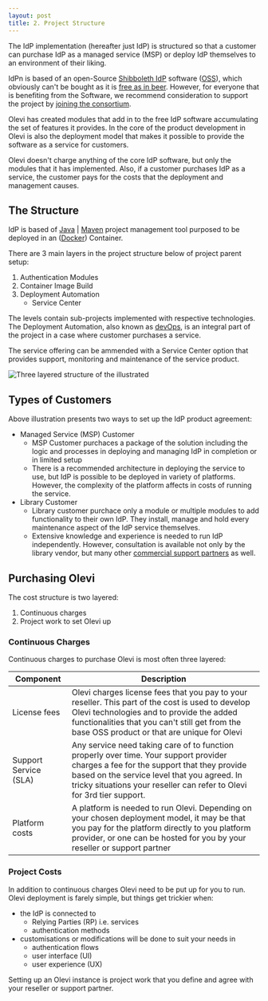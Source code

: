 ```yaml
---
layout: post
title: 2. Project Structure
---
```

The IdP implementation (hereafter just IdP) is structured so that a customer can purchase IdP as a managed service (MSP) or deploy IdP themselves to an environment of their liking.

IdPn is based of an open-Source [Shibboleth IdP](https://shibboleth.atlassian.net/wiki/spaces/IDP4/overview) software ([OSS](https://en.wikipedia.org/wiki/Open-source_software)), which obviously can't be bought as it is [free as in beer](https://en.wiktionary.org/wiki/free_as_in_beer). However, for everyone that is benefiting from the Software, we recommend consideration to support the project by [joining the consortium](https://www.shibboleth.net/membership/).

Olevi has created modules that add in to the free IdP software accumulating the set of features it provides. In the core of the product development in Olevi is also the deployment model that makes it possible to provide the software as a service for customers.

Olevi doesn't charge anything of the core IdP software, but only the modules that it has implemented. Also, if a customer purchases IdP as a service, the customer pays for the costs that the deployment and management causes.

## The Structure

IdP is based of [Java](https://aws.amazon.com/corretto/) \| [Maven](https://maven.apache.org) project management tool purposed to be deployed in an ([Docker](https://www.docker.com)) Container.

There are 3 main layers in the project structure below of project parent setup:

1. Authentication Modules
1. Container Image Build
1. Deployment Automation
   * Service Center

The levels contain sub-projects implemented with respective technologies. The Deployment Automation, also known as [devOps](https://en.wikipedia.org/wiki/DevOps), is an integral part of the project in a case where customer purchases a service.

The service offering can be ammended with a Service Center option that provides support, monitoring and maintenance of the service product.

![Three layered structure of the illustrated](../../../assets/img/maven-project-layout.svg)

## Types of Customers

Above illustration presents two ways to set up the IdP product agreement:

* Managed Service (MSP) Customer
   * MSP Customer purchaces a package of the solution including the logic and processes in deploying and managing IdP in completion or in limited setup
   * There is a recommended architecture in deploying the service to use, but IdP is possible to be deployed in variety of platforms. However, the complexity of the platform affects in costs of running the service.
* Library Customer
   * Library customer purchace only a module or multiple modules to add functionality to their own IdP. They install, manage and hold every maintenance aspect of the IdP service themselves.
   * Extensive knowledge and experience is needed to run IdP independently. However, consultation is available not only by the library vendor, but many other [commercial support partners](https://www.shibboleth.net/support/) as well.

## Purchasing Olevi

The cost structure is two layered:

1. Continuous charges
1. Project work to set Olevi up

### Continuous Charges

Continuous charges to purchase Olevi is most often three layered:

| Component | Description |
| --------- | ----------- |
| License fees | Olevi charges license fees that you pay to your reseller. This part of the cost is used to develop Olevi technologies and to provide the added functionalities that you can't still get from the base OSS product or that are unique for Olevi |
| Support Service (SLA) | Any service need taking care of to function properly over time. Your support provider charges a fee for the support that they provide based on the service level that you agreed. In tricky situations your reseller can refer to Olevi for 3rd tier support. |
| Platform costs | A platform is needed to run Olevi. Depending on your chosen deployment model, it may be that you pay for the platform directly to you platform provider, or one can be hosted for you by your reseller or support partner |

### Project Costs

In addition to continuous charges Olevi need to be put up for you to run. Olevi deployment is farely simple, but things get trickier when:
* the IdP is connected to
   * Relying Parties (RP) i.e. services
   * authentication methods
* customisations or modifications will be done to suit your needs in
   * authentication flows
   * user interface (UI)
   * user experience (UX)

Setting up an Olevi instance is project work that you define and agree with your reseller or support partner.